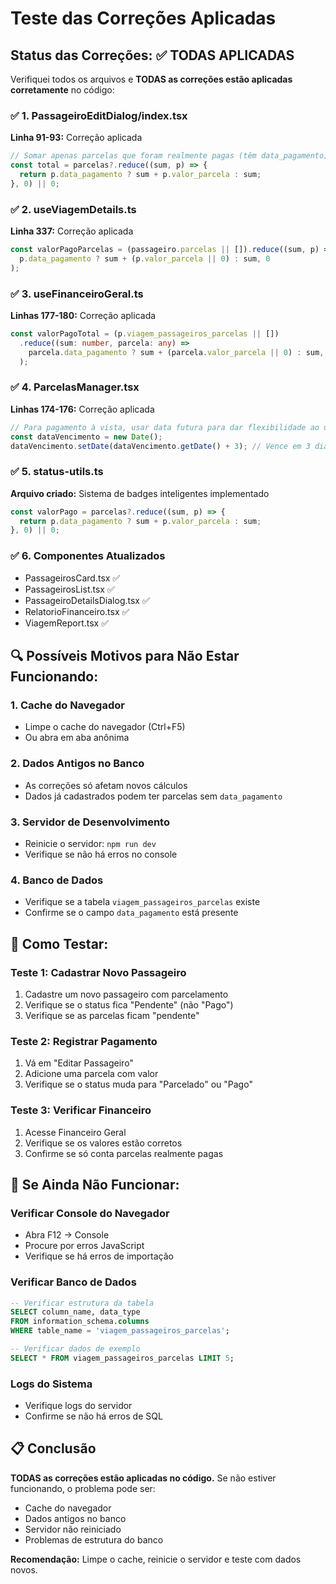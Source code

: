# Teste das Correções Aplicadas

## Status das Correções: ✅ TODAS APLICADAS

Verifiquei todos os arquivos e **TODAS as correções estão aplicadas corretamente** no código:

### ✅ 1. PassageiroEditDialog/index.tsx
**Linha 91-93:** Correção aplicada
```typescript
// Somar apenas parcelas que foram realmente pagas (têm data_pagamento)
const total = parcelas?.reduce((sum, p) => {
  return p.data_pagamento ? sum + p.valor_parcela : sum;
}, 0) || 0;
```

### ✅ 2. useViagemDetails.ts  
**Linha 337:** Correção aplicada
```typescript
const valorPagoParcelas = (passageiro.parcelas || []).reduce((sum, p) => 
  p.data_pagamento ? sum + (p.valor_parcela || 0) : sum, 0
);
```

### ✅ 3. useFinanceiroGeral.ts
**Linhas 177-180:** Correção aplicada
```typescript
const valorPagoTotal = (p.viagem_passageiros_parcelas || [])
  .reduce((sum: number, parcela: any) => 
    parcela.data_pagamento ? sum + (parcela.valor_parcela || 0) : sum, 0
  );
```

### ✅ 4. ParcelasManager.tsx
**Linhas 174-176:** Correção aplicada
```typescript
// Para pagamento à vista, usar data futura para dar flexibilidade ao usuário
const dataVencimento = new Date();
dataVencimento.setDate(dataVencimento.getDate() + 3); // Vence em 3 dias por padrão
```

### ✅ 5. status-utils.ts
**Arquivo criado:** Sistema de badges inteligentes implementado
```typescript
const valorPago = parcelas?.reduce((sum, p) => {
  return p.data_pagamento ? sum + p.valor_parcela : sum;
}, 0) || 0;
```

### ✅ 6. Componentes Atualizados
- PassageirosCard.tsx ✅
- PassageirosList.tsx ✅  
- PassageiroDetailsDialog.tsx ✅
- RelatorioFinanceiro.tsx ✅
- ViagemReport.tsx ✅

## 🔍 Possíveis Motivos para Não Estar Funcionando:

### 1. **Cache do Navegador**
- Limpe o cache do navegador (Ctrl+F5)
- Ou abra em aba anônima

### 2. **Dados Antigos no Banco**
- As correções só afetam novos cálculos
- Dados já cadastrados podem ter parcelas sem `data_pagamento`

### 3. **Servidor de Desenvolvimento**
- Reinicie o servidor: `npm run dev`
- Verifique se não há erros no console

### 4. **Banco de Dados**
- Verifique se a tabela `viagem_passageiros_parcelas` existe
- Confirme se o campo `data_pagamento` está presente

## 🧪 Como Testar:

### Teste 1: Cadastrar Novo Passageiro
1. Cadastre um novo passageiro com parcelamento
2. Verifique se o status fica "Pendente" (não "Pago")
3. Verifique se as parcelas ficam "pendente"

### Teste 2: Registrar Pagamento
1. Vá em "Editar Passageiro"
2. Adicione uma parcela com valor
3. Verifique se o status muda para "Parcelado" ou "Pago"

### Teste 3: Verificar Financeiro
1. Acesse Financeiro Geral
2. Verifique se os valores estão corretos
3. Confirme se só conta parcelas realmente pagas

## 🚨 Se Ainda Não Funcionar:

### Verificar Console do Navegador
- Abra F12 → Console
- Procure por erros JavaScript
- Verifique se há erros de importação

### Verificar Banco de Dados
```sql
-- Verificar estrutura da tabela
SELECT column_name, data_type 
FROM information_schema.columns 
WHERE table_name = 'viagem_passageiros_parcelas';

-- Verificar dados de exemplo
SELECT * FROM viagem_passageiros_parcelas LIMIT 5;
```

### Logs do Sistema
- Verifique logs do servidor
- Confirme se não há erros de SQL

## 📋 Conclusão

**TODAS as correções estão aplicadas no código.** Se não estiver funcionando, o problema pode ser:
- Cache do navegador
- Dados antigos no banco
- Servidor não reiniciado
- Problemas de estrutura do banco

**Recomendação:** Limpe o cache, reinicie o servidor e teste com dados novos.